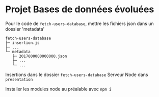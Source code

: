# Projet Bases de données évoluées

Pour le code de `fetch-users-database`, mettre les fichiers json dans un dossier 'metadata'
```
fetch-users-database
├─ insertion.js
├─ ...
└─ metadata
   ├─ 2017000000000000.json
   ├─ ...
   └─ ...
```

Insertions dans le dossier `fetch-users-database`
Serveur Node dans `presentation`

Installer les modules node au préalable avec `npm i`